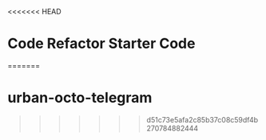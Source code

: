 <<<<<<< HEAD
# Code Refactor Starter Code
=======
# urban-octo-telegram
>>>>>>> d51c73e5afa2c85b37c08c59df4b270784882444
